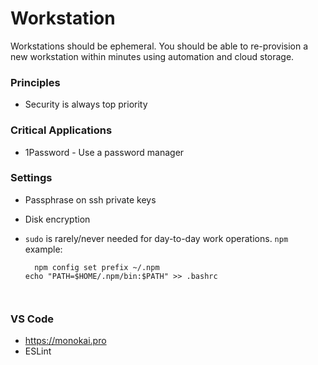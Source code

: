 # Workstation

Workstations should be ephemeral. You should be able to re-provision a new workstation within minutes using automation and cloud storage.

### Principles

- Security is always top priority


### Critical Applications

- 1Password - Use a password manager

### Settings

- Passphrase on ssh private keys
- Disk encryption
- `sudo` is rarely/never needed for day-to-day work operations. `npm` example:

  ```
	npm config set prefix ~/.npm
  echo "PATH=$HOME/.npm/bin:$PATH" >> .bashrc



### VS Code

- https://monokai.pro
- ESLint

 
